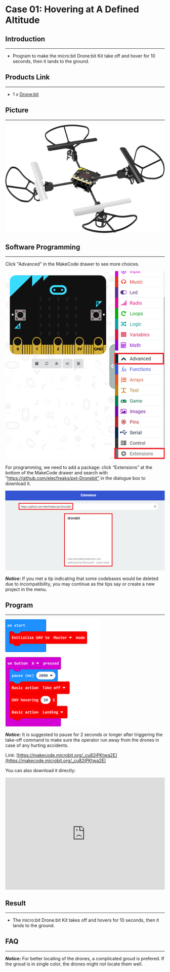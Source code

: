 # Case 01: Hovering at A Defined Altitude

##  Introduction 
---

- Program to make the micro:bit Drone:bit Kit take off and hover for 10 seconds, then it lands to the ground. 

## Products Link
---
- 1 x [Drone:bit]()

## Picture
---
![](./images/Drone-bit-02.png)


## Software Programming
---
Click "Advanced" in the MakeCode drawer to see more choices. 

![](./images/Drone-bit-case-01-01.png)

For programming, we need to add a package: click “Extensions” at the bottom of the MakeCode drawer and search with “https://github.com/elecfreaks/pxt-Dronebit” in the dialogue box to download it.

![](./images/Drone-bit-case-01-02.png)

***Notice:*** If you met a tip indicating that some codebases would be deleted due to incompatibility, you may continue as the tips say or create a new project in the menu.

## Program
---

![](./images/Drone-bit-case-01-03.png)

***Notice:*** It is suggested to pause for 2 seconds or longer after triggering the take-off command to make sure the operator run away from the drones in case of any hurting accidents.  

Link: [https://makecode.microbit.org/_cu82jPKtwa2E](https://makecode.microbit.org/_cu82jPKtwa2E)

You can also download it directly: 

<div style="position:relative;height:0;padding-bottom:70%;overflow:hidden;"><iframe style="position:absolute;top:0;left:0;width:100%;height:100%;" src="https://makecode.microbit.org/#pub:_cu82jPKtwa2E]" frameborder="0" sandbox="allow-popups allow-forms allow-scripts allow-same-origin"></iframe></div>  



## Result
---
- The micro:bit Drone:bit Kit takes off and hovers for 10 seconds, then it lands to the ground. 

## FAQ
---
***Notice:*** For better locating of the drones, a complicated groud is prefered. If the groud is in single color, the drones might not locate them well. 

